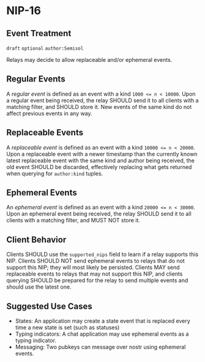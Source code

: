 NIP-16
======

Event Treatment
---------------

`draft` `optional` `author:Semisol`

Relays may decide to allow replaceable and/or ephemeral events.

Regular Events
------------------
A *regular event* is defined as an event with a kind `1000 <= n < 10000`.
Upon a regular event being received, the relay SHOULD send it to all clients with a matching filter, and SHOULD store it. New events of the same kind do not affect previous events in any way.

Replaceable Events
------------------
A *replaceable event* is defined as an event with a kind `10000 <= n < 20000`.
Upon a replaceable event with a newer timestamp than the currently known latest replaceable event with the same kind and author being received, the old event SHOULD be discarded,
effectively replacing what gets returned when querying for
`author:kind` tuples.

Ephemeral Events
----------------
An *ephemeral event* is defined as an event with a kind `20000 <= n < 30000`.
Upon an ephemeral event being received, the relay SHOULD send it to all clients with a matching filter, and MUST NOT store it.

Client Behavior
---------------

Clients SHOULD use the `supported_nips` field to learn if a relay supports this NIP.  Clients SHOULD NOT send ephemeral events to relays that do not support this NIP; they will most likely be persisted.  Clients MAY send replaceable events to relays that may not support this NIP, and clients querying SHOULD be prepared for the relay to send multiple events and should use the latest one.  

Suggested Use Cases
-------------------

* States: An application may create a state event that is replaced every time a new state is set (such as statuses)
* Typing indicators: A chat application may use ephemeral events as a typing indicator.
* Messaging: Two pubkeys can message over nostr using ephemeral events.
